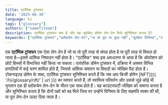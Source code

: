 ```yaml
---
title: एटॉमिक ट्रांसफर
date: '2025-06-30'
language: hi
tags: ["glossary"]
authors: ["namefiteam"]
description: एटॉमिक ट्रांसफर क्या है और यह सुरक्षित डोमेन लेन-देन कैसे सुनिश्चित करता है?
keywords: ["एटॉमिक ट्रांसफर","ब्लॉकचेन लेन-देन","या तो पूरा या कुछ नहीं","सुरक्षित विनिमय","स्मार्ट कॉन्ट्रैक्ट"]
---
```


एक **एटॉमिक ट्रांसफर** एक ऐसा लेन-देन है जो या तो पूरी तरह से संपन्न होता है या पूरी तरह से विफल हो जाता है—इसमें आंशिक निष्पादन नहीं होता है। "एटॉमिक" शब्द इस अवधारणा से आया है कि ऑपरेशन को छोटे हिस्सों में विभाजित नहीं किया जा सकता। पारंपरिक डोमेन ट्रांसफर में, प्रक्रिया में अक्सर विभिन्न प्रणालियों में कई चरण शामिल होते हैं, जिससे आंशिक समापन या विवादों का जोखिम पैदा होता है। टोकनाइज़्ड डोमेन के साथ, एटॉमिक ट्रांसफर सुनिश्चित करते हैं कि जब आप किसी डोमेन [NFT]({{ '/hi/glossary/nft/' | url }}) का व्यापार करते हैं, तो स्वामित्व परिवर्तन और उससे जुड़े कोई भी भुगतान एक ही ब्लॉकचेन लेन-देन के भीतर एक साथ होते हैं। यह काउंटरपार्टी जोखिम को समाप्त करता है और सुनिश्चित करता है कि दोनों पक्षों को वह मिले जिस पर उन्होंने विनिमय के लिए सहमति व्यक्त की थी, या पूरा लेन-देन उलट दिया जाता है।
